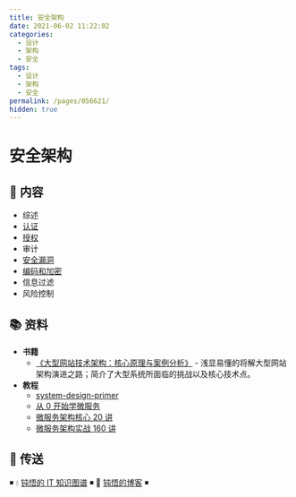 ```yaml
---
title: 安全架构
date: 2021-06-02 11:22:02
categories:
  - 设计
  - 架构
  - 安全
tags:
  - 设计
  - 架构
  - 安全
permalink: /pages/056621/
hidden: true
---
```


# 安全架构

## 📖 内容

- 综述
- [认证](02.认证.md)
- [授权](03.授权.md)
- 审计
- [安全漏洞](05.安全漏洞.md)
- [编码和加密](06.编码和加密.md)
- 信息过滤
- 风险控制

## 📚 资料

- **书籍**
  - [《大型网站技术架构：核心原理与案例分析》](https://item.jd.com/11322972.html) - 浅显易懂的将解大型网站架构演进之路；简介了大型系统所面临的挑战以及核心技术点。
- **教程**
  - [system-design-primer](https://github.com/donnemartin/system-design-primer/blob/master/README-zh-Hans.md)
  - [从 0 开始学微服务](https://time.geekbang.org/column/intro/100014401)
  - [微服务架构核心 20 讲](https://time.geekbang.org/course/detail/66-2186)
  - [微服务架构实战 160 讲](https://time.geekbang.org/course/detail/84-17811)

## 🚪 传送

◾ 💧 [钝悟的 IT 知识图谱](https://dunwu.github.io/waterdrop/) ◾ 🎯 [钝悟的博客](https://dunwu.github.io/blog/) ◾